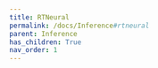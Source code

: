 ```yaml
---
title: RTNeural
permalink: /docs/Inference#rtneural
parent: Inference
has_children: True
nav_order: 1
---
```


